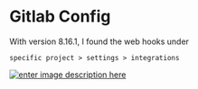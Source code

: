 # Gitlab Config

With version 8.16.1, I found the web hooks under

```text
specific project > settings > integrations
```

[![enter image description here](https://i.stack.imgur.com/WUjJi.png)](https://i.stack.imgur.com/WUjJi.png)

